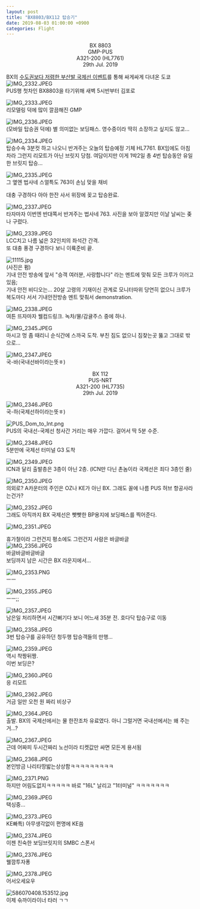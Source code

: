```yaml
---
layout: post
title: "BX8803/BX112 탑승기"
date: 2019-08-03 01:00:00 +0900
categories: Flight
---
```


<center>BX 8803</center>
<center>GMP-PUS</center>
<center>A321-200 (HL7761)</center>
<center>29th Jul. 2019</center>

BX의 [수도권보다 저렴한 부산발 국제선 이벤트](https://www.airbusan.com/content/common/customercenter/noticeDetail?id=3376)를 통해 싸게싸게 다녀온 도쿄    
![IMG_2332.JPEG](/images/IMG_2332.JPEG)   
PUS행 첫차인 BX8803을 타기위해 새벽 5시반부터 김포로    

![IMG_2333.JPEG](/images/IMG_2333.JPEG)   
리모델링 덕에 많이 깔끔해진 GMP   

![IMG_2336.JPEG](/images/IMG_2336.JPEG)   
(모바일 탑승권 덕에) 별 의미없는 보딩패스. 영수증이라 딱히 소장하고 싶지도 않고...

![IMG_2334.JPEG](/images/IMG_2334.JPEG)   
탑승수속 3분컷 하고 나오니 반겨주는 오늘의 탑승예정 기체 HL7761. BX임에도 아침차라 그런지 리모트가 아닌 브릿지 당첨. 여담이지만 이게 1박2일 총 4번 탑승동안 유일한 브릿지 탑승...

![IMG_2335.JPEG](/images/IMG_2335.JPEG)   
그 옆엔 법사네 스얼특도 763이 손님 맞을 채비

대충 구경하다 아아 한잔 사서 위장에 꽂고 탑승완료.

![IMG_2337.JPEG](/images/IMG_2337.JPEG)   
타자마자 이번엔 반대쪽서 반겨주는 법사네 763. 사진을 보아 알겠지만 이날 날씨는 좆나 구렸다.

![IMG_2339.JPEG](/images/IMG_2339.JPEG)   
LCC치고 나름 넓은 32인치의 좌석간 간격.    
또 대충 풍경 구경하다 보니 이륙준비 끝.   

![11115.jpg](/images/11115.jpg)    
(사진은 펌)    
기내 안전 방송에 앞서 "승객 여러분, 사랑합니다" 라는 멘트에 맞춰 모든 크루가 이러고 있음;  
기내 안전 비디오는... 20살 고령의 기재이신 관계로 모니터따위 당연히 없으니 크루가 복도마다 서서 기내안전방송 멘트 맞춰서 demonstration.   

![IMG_2338.JPEG](/images/IMG_2338.JPEG)   
여튼 뜨자마자 웰컴드링크. 녹차/물/감귤주스 중에 하나.   

![IMG_2345.JPEG](/images/IMG_2345.JPEG)   
마시고 멍 좀 때리니 순식간에 스까국 도착. 부친 짐도 없으니 짐찾는곳 뚫고 그대로 밖으로...   

![IMG_2347.JPEG](/images/IMG_2347.JPEG)   
국-바(국내선바이라는뜻ㅎ)


<center>BX 112</center>
<center>PUS-NRT</center>
<center>A321-200 (HL7735)</center>
<center>29th Jul. 2019</center>

![IMG_2346.JPEG](/images/IMG_2346.JPEG)   
국-하(국제선하이라는뜻ㅎ)

![PUS_Dom_to_Int.png](/images/PUS_Dom_to_Int.png)   
PUS의 국내선-국제선 청사간 거리는 매우 가깝다. 걸어서 딱 5분 수준.   

![IMG_2348.JPEG](/images/IMG_2348.JPEG)   
5분만에 국제선 터미널 G3 도착   

![IMG_2349.JPEG](/images/IMG_2349.JPEG)   
ICN과 달리 출발층은 3층이 아닌 2층. (ICN만 다닌 촌놈이라 국제선은 죄다 3층인 줄)   

![IMG_2350.JPEG](/images/IMG_2350.JPEG)   
의외로? A카운터의 주인은 OZ나 KE가 아닌 BX. 그래도 꼴에 나름 PUS 허브 항공사라는건가?   

![IMG_2352.JPEG](/images/IMG_2352.JPEG)   
그래도 아직까지 BX 국제선은 빳빳한 BP용지에 보딩패스를 찍어준다. 

![IMG_2351.JPEG](/images/IMG_2351.JPEG)   

휴가철이라 그런건지 평소에도 그런건지 사람은 바글바글   
![IMG_2356.JPEG](/images/IMG_2356.JPEG)   
바글바글바글바글    
보딩까지 남은 시간은 BX 라운지에서...   

![IMG_2353.PNG](/images/IMG_2353.PNG)   
ㅡㅡ   

![IMG_2355.JPEG](/images/IMG_2355.JPEG)   
ㅡㅡ;;    

![IMG_2357.JPEG](/images/IMG_2357.JPEG)   
남은일 처리하면서 시간뻐기다 보니 어느새 35분 전. 호다닥 탑승구로 이동   

![IMG_2358.JPEG](/images/IMG_2358.JPEG)     
3번 탑승구를 공유하던 청두행 탑승객들의 만행...  

![IMG_2359.JPEG](/images/IMG_2359.JPEG)    
역시 착짱뒤짱.   
이번 보딩은? 

![IMG_2360.JPEG](/images/IMG_2360.JPEG)    
응 리모트   

![IMG_2362.JPEG](/images/IMG_2362.JPEG)    
거금 일만 오천 원 짜리 비상구   

![IMG_2364.JPEG](/images/IMG_2364.JPEG)    
출발. BX의 국제선에서는 물 한잔조차 유료였다. 아니 그럴거면 국내선에서는 왜 주는거...?   

![IMG_2367.JPEG](/images/IMG_2367.JPEG)    
근데 어짜피 두시간짜리 노선이라 티켓값만 싸면 모든게 용서됨

![IMG_2368.JPEG](/images/IMG_2368.JPEG)    
본인방금 나리타땅밟는상상함ㅋㅋㅋㅋㅋㅋㅋㅋㅋ

![IMG_2371.PNG](/images/IMG_2371.PNG)    
하지만 어림도없지ㅋㅋㅋㅋㅋ 바로 "16L" 날리고 "1터미널" ㅋㅋㅋㅋㅋㅋㅋ   

![IMG_2369.JPEG](/images/IMG_2369.JPEG)    
택싱중...

![IMG_2373.JPEG](/images/IMG_2373.JPEG)    
KE빠특) 아무생각없이 편명에 KE씀 

![IMG_2374.JPEG](/images/IMG_2374.JPEG)    
이젠 친숙한 보딩브릿지의 SMBC 스폰서   

![IMG_2376.JPEG](/images/IMG_2376.JPEG)    
웰깜투자퐁

![IMG_2378.JPEG](/images/IMG_2378.JPEG)    
어서오세요우   

![586070408.153512.jpg](/images/586070408.153512.jpg)    
이제 슦까이라이너 타러 ㄱㄱ